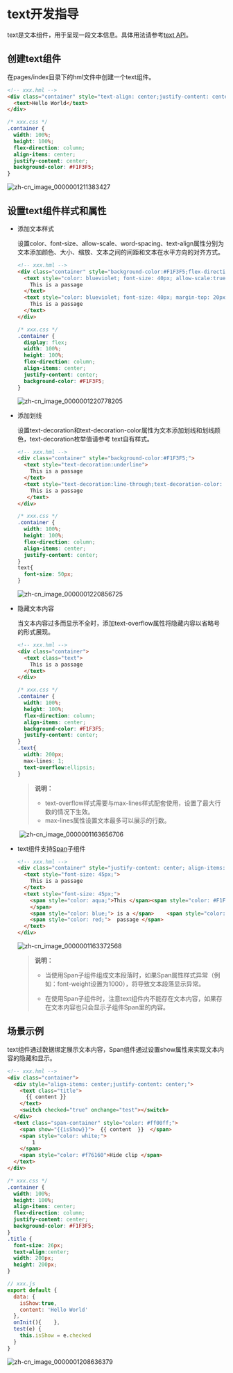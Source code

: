 # text开发指导

text是文本组件，用于呈现一段文本信息。具体用法请参考[text API](../reference/apis-arkui/arkui-js/js-components-basic-text.md)。


## 创建text组件

在pages/index目录下的hml文件中创建一个text组件。

```html
<!-- xxx.hml -->
<div class="container" style="text-align: center;justify-content: center; align-items: center;">
  <text>Hello World</text>
</div>
```

```css
/* xxx.css */
.container {
  width: 100%;
  height: 100%;
  flex-direction: column;
  align-items: center;
  justify-content: center;
  background-color: #F1F3F5;
}
```

![zh-cn_image_0000001211383427](figures/zh-cn_image_0000001211383427.png)


## 设置text组件样式和属性

- 添加文本样式

  设置color、font-size、allow-scale、word-spacing、text-align属性分别为文本添加颜色、大小、缩放、文本之间的间距和文本在水平方向的对齐方式。 

  ```html
  <!-- xxx.hml -->
  <div class="container" style="background-color:#F1F3F5;flex-direction: column;justify-content: center; align-items: center;">   
    <text style="color: blueviolet; font-size: 40px; allow-scale:true"> 
      This is a passage
    </text>
    <text style="color: blueviolet; font-size: 40px; margin-top: 20px; allow-scale:true;word-spacing: 20px;text-align: center">
      This is a passage
    </text>
  </div> 
  ```

  ```css
  /* xxx.css */
  .container {
    display: flex;
    width: 100%;
    height: 100%;
    flex-direction: column;
    align-items: center;
    justify-content: center;
    background-color: #F1F3F5;
  }
  ```

  ![zh-cn_image_0000001220778205](figures/zh-cn_image_0000001220778205.png)



- 添加划线

  设置text-decoration和text-decoration-color属性为文本添加划线和划线颜色，text-decoration枚举值请参考    text自有样式。

  ```html
  <!-- xxx.hml -->
  <div class="container" style="background-color:#F1F3F5;">
    <text style="text-decoration:underline">
      This is a passage
    </text>
    <text style="text-decoration:line-through;text-decoration-color: red">
      This is a passage
     </text>
  </div>
  ```

  ```css
  /* xxx.css */
  .container {
    width: 100%;
    height: 100%;
    flex-direction: column;
    align-items: center;
    justify-content: center;
  }
  text{
    font-size: 50px;
  }
  ```

  ![zh-cn_image_0000001220856725](figures/zh-cn_image_0000001220856725.png)



- 隐藏文本内容

  当文本内容过多而显示不全时，添加text-overflow属性将隐藏内容以省略号的形式展现。

  ```html
  <!-- xxx.hml -->
  <div class="container">
    <text class="text">
      This is a passage
    </text>
  </div>
  ```

  ```css
  /* xxx.css */
  .container {
    width: 100%;
    height: 100%;
    flex-direction: column;
    align-items: center;
    background-color: #F1F3F5;
    justify-content: center; 
  }
  .text{
    width: 200px;
    max-lines: 1;
    text-overflow:ellipsis;
  }
  ```

  > **说明：**
  > - text-overflow样式需要与max-lines样式配套使用，设置了最大行数的情况下生效。
  > - max-lines属性设置文本最多可以展示的行数。


  ​    ![zh-cn_image_0000001163656706](figures/zh-cn_image_0000001163656706.png)

- text组件支持[Span](../reference/apis-arkui/arkui-js/js-components-basic-span.md)子组件

  ```html
  <!-- xxx.hml -->
  <div class="container" style="justify-content: center; align-items: center;flex-direction: column;background-color: #F1F3F5;  width: 100%;height: 100%;">
    <text style="font-size: 45px;">
      This is a passage
    </text>
    <text style="font-size: 45px;">
      <span style="color: aqua;">This </span><span style="color: #F1F3F5;">      1       
      </span>   
      <span style="color: blue;"> is a </span>    <span style="color: #F1F3F5;">      1    </span>    
      <span style="color: red;">  passage </span>
    </text>
  </div>
  ```

  ![zh-cn_image_0000001163372568](figures/zh-cn_image_0000001163372568.png)
    > **说明：**
    > - 当使用Span子组件组成文本段落时，如果Span属性样式异常（例如：font-weight设置为1000），将导致文本段落显示异常。
    >
    > - 在使用Span子组件时，注意text组件内不能存在文本内容，如果存在文本内容也只会显示子组件Span里的内容。


## 场景示例

text组件通过数据绑定展示文本内容，Span组件通过设置show属性来实现文本内容的隐藏和显示。

```html
<!-- xxx.hml -->
<div class="container">
  <div style="align-items: center;justify-content: center;">
    <text class="title">
      {{ content }}
    </text>
    <switch checked="true" onchange="test"></switch>
  </div>
  <text class="span-container" style="color: #ff00ff;">
    <span show="{{isShow}}">  {{ content  }}  </span>
    <span style="color: white;">
        1
    </span>
    <span style="color: #f76160">Hide clip </span>
  </text>
</div>
```

```css
/* xxx.css */
.container {
  width: 100%;
  height: 100%;
  align-items: center;
  flex-direction: column;
  justify-content: center;
  background-color: #F1F3F5;
}
.title {
  font-size: 26px;
  text-align:center;
  width: 200px;
  height: 200px;
}
```

```js
// xxx.js
export default {   
  data: {    
    isShow:true,    
    content: 'Hello World'
  },   
  onInit(){    },  
  test(e) {    
    this.isShow = e.checked  
  }
}
```

![zh-cn_image_0000001208636379](figures/zh-cn_image_0000001208636379.gif)